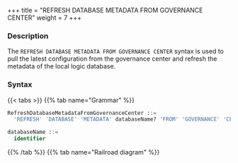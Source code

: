 +++
title = "REFRESH DATABASE METADATA FROM GOVERNANCE CENTER"
weight = 7
+++

### Description

The `REFRESH DATABASE METADATA FROM GOVERNANCE CENTER` syntax is used to pull the latest configuration from the governance center and refresh the metadata of the local logic database.

### Syntax

{{< tabs >}}
{{% tab name="Grammar" %}}
```sql
RefreshDatabaseMetadataFromGovernanceCenter ::=
  'REFRESH' 'DATABASE' 'METADATA' databaseName? 'FROM' 'GOVERNANCE' 'CENTER'

databaseName ::=
  identifier
```
{{% /tab %}}
{{% tab name="Railroad diagram" %}}
<iframe frameborder="0" name="diagram" id="diagram" width="100%" height="100%"></iframe>
{{% /tab %}}
{{< /tabs >}}

### Supplement

- When `databaseName` is not specified, the default is to refresh all database metadata.

- refresh table metadata need to use `DATABASE`. If `DATABASE` is not used, `No database selected` will be prompted.

### Example

- Refresh metadata for specified database

```sql
REFRESH DATABASE METADATA sharding_db FROM GOVERNANCE CENTER;
```

- Refresh all database metadata

```sql
REFRESH DATABASE METADATA FROM GOVERNANCE CENTER;
```

### Reserved word

`REFRESH`, `DATABASE`, `METADATA`, `FROM`, `GOVERNANCE`, `CENTER`

### Related links

- [Reserved word](/en/user-manual/shardingsphere-proxy/distsql/syntax/reserved-word/)
